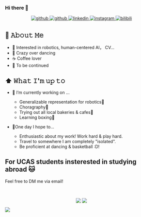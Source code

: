 ### Hi there 👋

<!--
**Cassie-Lim/cassie-lim** is a ✨ _special_ ✨ repository because its `README.md` (this file) appears on your GitHub profile.

Here are some ideas to get you started:

- 🔭 I’m currently working on ...
- 🌱 I’m currently learning ...
- 👯 I’m looking to collaborate on ...
- 🤔 I’m looking for help with ...
- 💬 Ask me about ...
- 📫 How to reach me: ...
- 😄 Pronouns: ...
- ⚡ Fun fact: ...
-->

<div align="center">
<a href="mailto:cassielin0910@gmail.com" target="_blank">
<img src=https://img.shields.io/badge/Gmail-D14836?style=for-the-badge&logo=gmail&logoColor=white alt=github style="margin-bottom: 5px;" />
</a>
<a href="https://github.com/Cassie-Lim" target="_blank">
<img src=https://img.shields.io/badge/github-%2324292e.svg?&style=for-the-badge&logo=github&logoColor=white alt=github style="margin-bottom: 5px;" />
</a>
<a href="https://www.linkedin.com/in/mlin365/" target="_blank">
<img src=https://img.shields.io/badge/linkedin-%231E77B5.svg?&style=for-the-badge&logo=linkedin&logoColor=white alt=linkedin style="margin-bottom: 5px;" />
</a>
<a href="[https://instagram.com/utkarsh_champ](https://www.instagram.com/cassie_lin0910/)" target="_blank">
<img src=https://img.shields.io/badge/Instagram-E4405F?style=for-the-badge&logo=instagram&logoColor=white alt=instagram style="margin-bottom: 5px;" />
</a>  
<a href="https://space.bilibili.com/606495876" target="_blank">
<img src=https://img.shields.io/badge/bilibili-%2300acee.svg?&style=for-the-badge&logo=bilibili&logoColor=white alt=bilibili style="margin-bottom: 5px;" />
</a> 
</div>  

## :book: 𝙰𝚋𝚘𝚞𝚝 𝙼𝚎
- 🌟 Interested in robotics, human-centered AI， CV... 
- :dancer: Crazy over dancing
- ☕ Coffee lover
- 🌈 To be continued

## ⬆ 𝚆𝚑𝚊𝚝 𝙸'𝚖 𝚞𝚙 𝚝𝚘
- 🎯 I’m currently working on ...
  - Generalizable representation for robotics🤖
  - Choragraphy🤔
  - Trying out all local bakeries & cafes🥯
  - Learning boxing🥊
    

- 🤞One day I hope to...
  - Enthusiastic about my work! Work hard & play hard.
  - Travel to somewhere I am completely "isolated".
  - Be proficient at dancing & basketball :D!
  
## For UCAS students insterested in studying abroad 🐱
Feel free to DM me via email!

<br>
<p align=center>
  <div align=center>
    <img max-width="40%" align="center" src="https://github-readme-streak-stats.herokuapp.com/?user=Cassie-Lim&hide_border=true&date_format=M%20j%5B%2C%20Y%5D">
    <img max-width="40%" align="center" src="https://github-readme-stats.vercel.app/api?username=Cassie-Lim&show_icons=true&hide_border=true">
  </div>
</p>

![](https://komarev.com/ghpvc/?username=Cassie-Lim&color=yellow)
